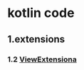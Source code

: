 # kotlin code 

## 1.extensions

### 1.2 [ViewExtensiona](https://gist.github.com/imtianx/fafc6cdf253f18628afd0d4425642f01)
